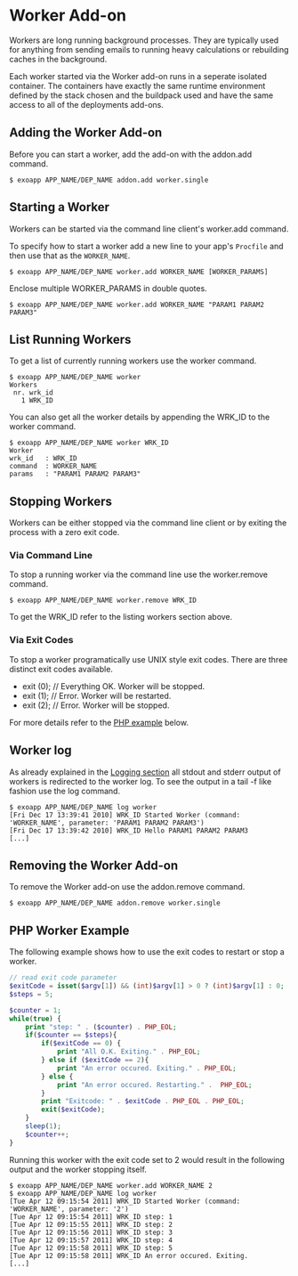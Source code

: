 # Worker Add-on

Workers are long running background processes. They are typically used for anything from sending emails to running heavy calculations or rebuilding caches in the background.

Each worker started via the Worker add-on runs in a seperate isolated container. The containers have exactly the same runtime environment defined by the stack chosen and the buildpack used and have the same access to all of the deployments add-ons.

## Adding the Worker Add-on

Before you can start a worker, add the add-on with the addon.add command.

~~~
$ exoapp APP_NAME/DEP_NAME addon.add worker.single
~~~

## Starting a Worker

Workers can be started via the command line client's worker.add command.

To specify how to start a worker add a new line to your app's `Procfile` and then use that as the `WORKER_NAME`.

~~~
$ exoapp APP_NAME/DEP_NAME worker.add WORKER_NAME [WORKER_PARAMS]
~~~

Enclose multiple WORKER_PARAMS in double quotes.

~~~
$ exoapp APP_NAME/DEP_NAME worker.add WORKER_NAME "PARAM1 PARAM2 PARAM3"
~~~

## List Running Workers

To get a list of currently running workers use the worker command.

~~~
$ exoapp APP_NAME/DEP_NAME worker
Workers
 nr. wrk_id
   1 WRK_ID
~~~

You can also get all the worker details by appending the WRK_ID to the worker command.

~~~
$ exoapp APP_NAME/DEP_NAME worker WRK_ID
Worker
wrk_id   : WRK_ID
command  : WORKER_NAME
params   : "PARAM1 PARAM2 PARAM3"
~~~

## Stopping Workers

Workers can be either stopped via the command line client or by exiting the process with a zero exit code.

### Via Command Line

To stop a running worker via the command line use the worker.remove command.

~~~
$ exoapp APP_NAME/DEP_NAME worker.remove WRK_ID
~~~

To get the WRK_ID refer to the listing workers section above.

### Via Exit Codes

To stop a worker programatically use UNIX style exit codes. There are three distinct exit codes available.

 * exit (0); // Everything OK. Worker will be stopped.
 * exit (1); // Error. Worker will be restarted.
 * exit (2); // Error. Worker will be stopped.

For more details refer to the [PHP example](#php-worker-example) below.

## Worker log

As already explained in the [Logging section](https://community.exoscale.ch/apps/documentation/#logging) all stdout and stderr output of workers is redirected to the worker log. To see the output in a tail -f like fashion use the log command.

~~~
$ exoapp APP_NAME/DEP_NAME log worker
[Fri Dec 17 13:39:41 2010] WRK_ID Started Worker (command: 'WORKER_NAME', parameter: 'PARAM1 PARAM2 PARAM3')
[Fri Dec 17 13:39:42 2010] WRK_ID Hello PARAM1 PARAM2 PARAM3
[...]
~~~

## Removing the Worker Add-on

To remove the Worker add-on use the addon.remove command.

~~~
$ exoapp APP_NAME/DEP_NAME addon.remove worker.single
~~~

## PHP Worker Example

The following example shows how to use the exit codes to restart or stop a worker.

~~~php
// read exit code parameter
$exitCode = isset($argv[1]) && (int)$argv[1] > 0 ? (int)$argv[1] : 0;
$steps = 5;

$counter = 1;
while(true) {
    print "step: " . ($counter) . PHP_EOL;
    if($counter == $steps){
        if($exitCode == 0) {
            print "All O.K. Exiting." . PHP_EOL;
        } else if ($exitCode == 2){
            print "An error occured. Exiting." . PHP_EOL;
        } else {
            print "An error occured. Restarting." .  PHP_EOL;
        }
        print "Exitcode: " . $exitCode . PHP_EOL . PHP_EOL;
        exit($exitCode);
    }
    sleep(1);
    $counter++;
}
~~~

Running this worker with the exit code set to 2 would result in the following output and the worker stopping itself.

~~~
$ exoapp APP_NAME/DEP_NAME worker.add WORKER_NAME 2
$ exoapp APP_NAME/DEP_NAME log worker
[Tue Apr 12 09:15:54 2011] WRK_ID Started Worker (command: 'WORKER_NAME', parameter: '2')
[Tue Apr 12 09:15:54 2011] WRK_ID step: 1
[Tue Apr 12 09:15:55 2011] WRK_ID step: 2
[Tue Apr 12 09:15:56 2011] WRK_ID step: 3
[Tue Apr 12 09:15:57 2011] WRK_ID step: 4
[Tue Apr 12 09:15:58 2011] WRK_ID step: 5
[Tue Apr 12 09:15:58 2011] WRK_ID An error occured. Exiting.
[...]
~~~

